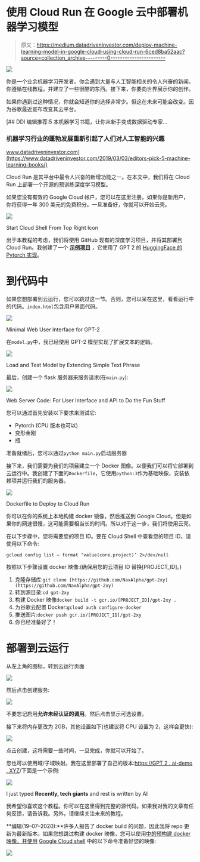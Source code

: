 # 使用 Cloud Run 在 Google 云中部署机器学习模型

> 原文：<https://medium.datadriveninvestor.com/deploy-machine-learning-model-in-google-cloud-using-cloud-run-6ced8ba52aac?source=collection_archive---------0----------------------->

[![](img/16530d9acf48007dd3620bbe344ba2d5.png)](http://www.track.datadriveninvestor.com/1B9E)

你是一个业余机器学习开发者。你会遇到大量与人工智能相关的令人兴奋的新闻。你遵循在线教程，并建立了一些很酷的东西。接下来，你要向世界展示你的创作。

如果你遇到过这种情况，你就会知道你的选择非常少。但这在未来可能会改变。因为谷歌最近宣布改变其云平台。

[](https://www.datadriveninvestor.com/2019/03/03/editors-pick-5-machine-learning-books/) [## DDI 编辑推荐:5 本机器学习书籍，让你从新手变成数据驱动专家…

### 机器学习行业的蓬勃发展重新引起了人们对人工智能的兴趣

www.datadriveninvestor.com](https://www.datadriveninvestor.com/2019/03/03/editors-pick-5-machine-learning-books/) 

Cloud Run 是其平台中最令人兴奋的新增功能之一。在本文中，我们将在 Cloud Run 上部署一个开源的预训练深度学习模型。

如果您没有有效的 Google Cloud 帐户，您可以在这里注册。如果你是新用户，你将获得一年 300 美元的免费积分。一旦准备好，你就可以开始云壳。

![](img/df021412fb7956f514cbff0a66106582.png)

Start Cloud Shell From Top Right Icon

出于本教程的考虑，我们将使用 GitHub 现有的深度学习项目，并将其部署到 Cloud Run。我创建了一个 [**示例项目**](https://github.com/NaxAlpha/gpt-2xy) ，它使用了 GPT 2 的 [HuggingFace 的 Pytorch 实现](https://github.com/huggingface/pytorch-pretrained-BERT)。

# 到代码中

如果您想部署到云运行，您可以跳过这一节。否则，您可以呆在这里，看看运行中的代码。`index.html`包含用户界面代码。

![](img/85414598ba51b0ad43c399e85080dddf.png)

Minimal Web User Interface for GPT-2

在`model.py`中，我已经使用 GPT-2 模型实现了扩展文本的逻辑。

![](img/7ea50b906e6b2129b261d93fee746535.png)

Load and Test Model by Extending Simple Text Phrase

最后，创建一个 flask 服务器来服务请求(在`main.py`):

![](img/2a6642073f1ce93461700c8d23f0bfc1.png)

Web Server Code: For User Interface and API to Do the Fun Stuff

您可以通过首先安装以下要求来测试它:

*   Pytorch (CPU 版本也可以)
*   变形金刚
*   瓶

准备就绪后，您可以通过`python main.py`启动服务器

接下来，我们需要为我们的项目建立一个 Docker 图像。以便我们可以将它部署到云运行中。我创建了下面的`Dockerfile`，它使用`python:3`作为基础映像，安装依赖项并运行我们的服务器。

![](img/e9dcbe6f63941ab507092af634cf2b04.png)

Dockerfile to Deploy to Cloud Run

你可以在你的系统上本地构建 docker 镜像，然后推送到 Google Cloud。但是如果你的网速很慢，这可能需要相当长的时间。所以对于这一步，我们将使用云壳。

在以下步骤中，您将需要您的项目 ID。要在 Cloud Shell 中查看您的项目 ID，请使用以下命令:

`gcloud config list — format ‘value(core.project)’ 2>/dev/null`

按照以下步骤设置 docker 映像:(确保用您的云项目 ID 替换[PROJECT_ID]。)

1.  克隆存储库:`git clone [https://github.com/NaxAlpha/gpt-2xy](https://github.com/NaxAlpha/gpt-2xy)`
2.  转到源目录:`cd gpt-2xy`
3.  构建 Docker 映像`docker build -t gcr.io/[PROJECT_ID]/gpt-2xy .`
4.  为谷歌云配置 Docker:`gcloud auth configure-docker`
5.  推送图片:`docker push gcr.io/[PROJECT_ID]/gpt-2xy`
6.  你已经准备好了！

# 部署到云运行

从左上角的图标，转到云运行页面

![](img/4bf77797e341418c0ad61f83880a2cd0.png)

然后点击创建服务:

![](img/03dd9d5272d362e5ef301a1e3b29249a.png)

不要忘记启用**允许未经认证的调用**。然后点击显示可选设置。

接下来将内存更改为 2GB，其他设置如下(也建议将 CPU 设置为 2，这样会更快):

![](img/82422a52d1d4ede058f46d77f35f9a94.png)

点击创建，这将需要一些时间，一旦完成，你就可以开始了。

您也可以使用域/子域映射。我在这里部署了自己的版本:[https://GPT 2 . ai-demo . XYZ](https://gpt2.ai-demo.xyz)/下面是一个示例:

![](img/4747416ea0c33ba96a24e6e0207a7be9.png)

I just typed **Recently, tech giants** and rest is written by AI

我希望你喜欢这个教程。你可以在这里得到完整的源代码。如果我对我的文章有任何反馈，请告诉我。另外，请继续关注未来的教程。

**编辑(19–07–2020):**许多人报告了 docker build 的问题，因此我将 repo 更新为最新版本。如果您想跳过构建 docker 映像，您可以使用[中的预构建 docker 映像。并使用](https://github.com/NaxAlpha/gpt-2xy/packages/319570) [Google Cloud shell](https://cloud.google.com/shell) 中的以下命令准备好您的映像:

![](img/6eceb8efcee27cea00ce4a4fb08228c9.png)